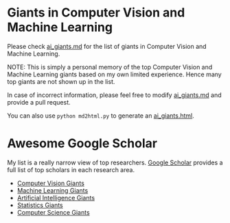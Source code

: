 # Giants in Computer Vision and Machine Learning

Please check [ai_giants.md](https://github.com/yangyi02/awesome_ai/blob/master/people/ai_giants.md) for the list of giants in Computer Vision and Machine Learning.

NOTE: This is simply a personal memory of the top Computer Vision and Machine Learning giants based on my own limited experience. Hence many top giants are not shown up in the list. 

In case of incorrect information, please feel free to modify [ai_giants.md](https://github.com/yangyi02/awesome_ai/blob/master/people/ai_giants.md) and provide a pull request. 

You can also use `python md2html.py` to generate an [ai_giants.html](https://github.com/yangyi02/awesome_ai/blob/master/people/ai_giants.html).

# Awesome Google Scholar

My list is a really narrow view of top researchers. [Google Scholar](https://scholar.google.com/) provides a full list of top scholars in each research area. 

- [Computer Vision Giants](https://scholar.google.com/citations?mauthors=label%3Acomputer_vision&hl=en&view_op=search_authors)
- [Machine Learning Giants](https://scholar.google.com/citations?mauthors=label%3Amachine_learning&hl=en&view_op=search_authors)
- [Artificial Intelligence Giants](https://scholar.google.com/citations?view_op=search_authors&hl=en&mauthors=label:artificial_intelligence)
- [Statistics Giants](https://scholar.google.com/citations?view_op=search_authors&hl=en&mauthors=label:statistics)
- [Computer Science Giants](https://scholar.google.com/citations?view_op=search_authors&hl=en&mauthors=label:computer_science)
